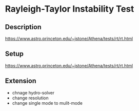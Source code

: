 # Rayleigh-Taylor Instability Test


## Description

https://www.astro.princeton.edu/~jstone/Athena/tests/rt/rt.html

## Setup

https://www.astro.princeton.edu/~jstone/Athena/tests/rt/rt.html

## Extension

- chnage hydro-solver
- change resolution
- change single mode to mulit-mode



